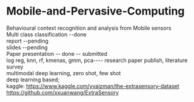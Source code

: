 # Mobile-and-Pervasive-Computing

Behavioural context recognition and analysis from Mobile sensors<br/>
Multi class classification --done<br/>
report --pending<br/>
slides --pending<br/>
Paper presentation -- done -- submitted<br/>
log reg, knn, rf, kmenas, gmm, pca---- research paper publish, literature survey<br/>
multimodal deep learning, zero shot, few shot<br/>
deep learning based; <br/>
kaggle: https://www.kaggle.com/yvaizman/the-extrasensory-dataset <br/>
https://github.com/xxuanwang/ExtraSensory

